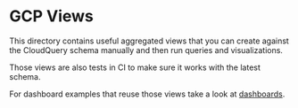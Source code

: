 # GCP Views

This directory contains useful aggregated views that you can create against the CloudQuery schema manually and then run queries and visualizations.

Those views are also tests in CI to make sure it works with the latest schema.

For dashboard examples that reuse those views take a look at [dashboards](../dashboards).
